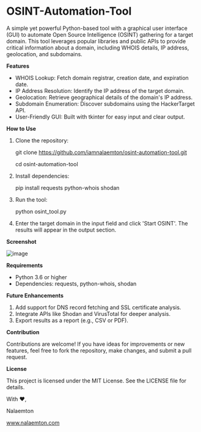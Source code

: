 # OSINT-Automation-Tool
A simple yet powerful Python-based tool with a graphical user interface (GUI) to automate Open Source Intelligence (OSINT) gathering for a target domain. This tool leverages popular libraries and public APIs to provide critical information about a domain, including WHOIS details, IP address, geolocation, and subdomains.

**Features**
* WHOIS Lookup: Fetch domain registrar, creation date, and expiration date.
* IP Address Resolution: Identify the IP address of the target domain.
* Geolocation: Retrieve geographical details of the domain's IP address.
* Subdomain Enumeration: Discover subdomains using the HackerTarget API.
* User-Friendly GUI: Built with tkinter for easy input and clear output.

**How to Use**
1. Clone the repository:

   git clone https://github.com/iamnalaemton/osint-automation-tool.git
   
   cd osint-automation-tool
   
2. Install dependencies:

   pip install requests python-whois shodan
   
3. Run the tool:

   python osint_tool.py
   
4. Enter the target domain in the input field and click 'Start OSINT'. The results will appear in the output section.

**Screenshot**

![image](https://github.com/user-attachments/assets/6a355d64-af91-4786-a166-86cac671fbd4)

**Requirements**
* Python 3.6 or higher
* Dependencies: requests, python-whois, shodan

**Future Enhancements**
1. Add support for DNS record fetching and SSL certificate analysis.
2. Integrate APIs like Shodan and VirusTotal for deeper analysis.
3. Export results as a report (e.g., CSV or PDF).

**Contribution**

Contributions are welcome! If you have ideas for improvements or new features, feel free to fork the repository, make changes, and submit a pull request.

**License**

This project is licensed under the MIT License. See the LICENSE file for details.

With ❤️,

Nalaemton

www.nalaemton.com
